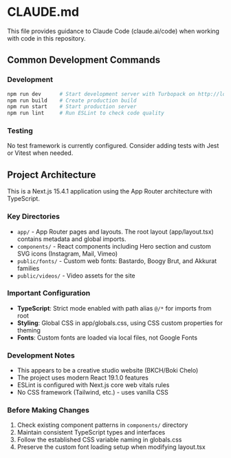 # CLAUDE.md

This file provides guidance to Claude Code (claude.ai/code) when working with code in this repository.

## Common Development Commands

### Development
```bash
npm run dev      # Start development server with Turbopack on http://localhost:3000
npm run build    # Create production build
npm run start    # Start production server
npm run lint     # Run ESLint to check code quality
```

### Testing
No test framework is currently configured. Consider adding tests with Jest or Vitest when needed.

## Project Architecture

This is a Next.js 15.4.1 application using the App Router architecture with TypeScript.

### Key Directories
- `app/` - App Router pages and layouts. The root layout (app/layout.tsx) contains metadata and global imports.
- `components/` - React components including Hero section and custom SVG icons (Instagram, Mail, Vimeo)
- `public/fonts/` - Custom web fonts: Bastardo, Boogy Brut, and Akkurat families
- `public/videos/` - Video assets for the site

### Important Configuration
- **TypeScript**: Strict mode enabled with path alias `@/*` for imports from root
- **Styling**: Global CSS in app/globals.css, using CSS custom properties for theming
- **Fonts**: Custom fonts are loaded via local files, not Google Fonts

### Development Notes
- This appears to be a creative studio website (BKCH/Boki Chelo)
- The project uses modern React 19.1.0 features
- ESLint is configured with Next.js core web vitals rules
- No CSS framework (Tailwind, etc.) - uses vanilla CSS

### Before Making Changes
1. Check existing component patterns in `components/` directory
2. Maintain consistent TypeScript types and interfaces
3. Follow the established CSS variable naming in globals.css
4. Preserve the custom font loading setup when modifying layout.tsx